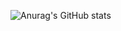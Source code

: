 ![Anurag's GitHub stats](https://github-readme-stats.vercel.app/api?username=gelilaa&show_icons=true&theme=cobalt)
